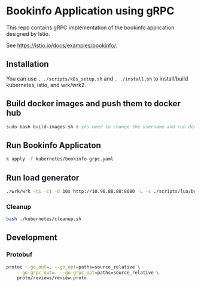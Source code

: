 # Bookinfo Application using gRPC

This repo contains gRPC implementation of the bookinfo application designed by Istio. 

See <https://istio.io/docs/examples/bookinfo/>.

<!-- |![Bookinfo Call Graph](./bookinfo.png)|
|:--:| 
| *Bookinfo Application Call Graph* | -->

## Installation

You can use `. ./scripts/k8s_setup.sh` and `. ./install.sh` to install/build kubernetes, istio, and wrk/wrk2.

## Build docker images and push them to docker hub

```bash
sudo bash build-images.sh # you need to change the username and run docker login
```

## Run Bookinfo Applicaton

```bash
k apply -f kubernetes/bookinfo-grpc.yaml
```


## Run load generator

```bash
./wrk/wrk -t1 -c1 -d 10s http://10.96.88.88:8080 -L -s ./scripts/lua/bookinfo.lua
```

### Cleanup

```bash
bash ./kubernetes/cleanup.sh
```

## Development

### Protobuf 
```bash
protoc --go_out=. --go_opt=paths=source_relative \
    --go-grpc_out=. --go-grpc_opt=paths=source_relative \
    proto/reviews/review.proto 
```
